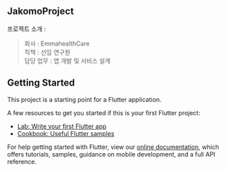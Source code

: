 ## JakomoProject  
프로젝트 소개 : 
> 회사 : EmmahealthCare  
> 직책 : 선임 연구원  
> 담당 업무 : 앱 개발 및 서비스 설계  


> 
## Getting Started

This project is a starting point for a Flutter application.

A few resources to get you started if this is your first Flutter project:

- [Lab: Write your first Flutter app](https://flutter.dev/docs/get-started/codelab)
- [Cookbook: Useful Flutter samples](https://flutter.dev/docs/cookbook)

For help getting started with Flutter, view our
[online documentation](https://flutter.dev/docs), which offers tutorials,
samples, guidance on mobile development, and a full API reference.
